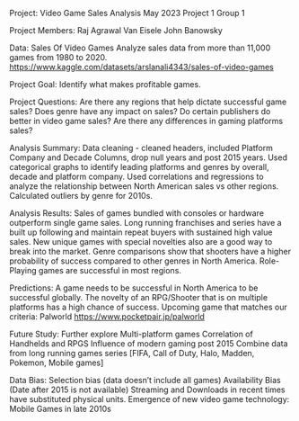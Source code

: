 Project: Video Game Sales Analysis
May 2023
Project 1 Group 1

Project Members:
Raj Agrawal
Van Eisele
John Banowsky

Data: Sales Of Video Games
Analyze sales data from more than 11,000 games from 1980 to 2020.
https://www.kaggle.com/datasets/arslanali4343/sales-of-video-games

Project Goal: Identify what makes profitable games.

Project Questions:
Are there any regions that help dictate successful game sales?
Does genre have any impact on sales?
Do certain publishers do better in video game sales?
Are there any differences in gaming platforms sales?

Analysis Summary:
Data cleaning - cleaned headers, included Platform Company and Decade Columns, drop null years and post 2015 years. 
Used categorical graphs to identify leading platforms and genres by overall, decade and platform company.
Used correlations and regressions to analyze the relationship between North American sales vs other regions.
Calculated outliers by genre for 2010s. 

Analysis Results:
Sales of games bundled with consoles or hardware outperform single game sales.
Long running franchises and series have a built up following and maintain repeat buyers with sustained high value sales.
New unique games with special novelties also are a good way to break into the market.
Genre comparisons show that shooters have a higher probability of success compared to other genres in North America.
Role-Playing games are successful in most regions.

Predictions:
A game needs to be successful in North America to be successful globally.
The novelty of an RPG/Shooter that is on multiple platforms has a high chance of success.
Upcoming game that matches our criteria: Palworld https://www.pocketpair.jp/palworld

Future Study:
Further explore Multi-platform games
Correlation of Handhelds and RPGS
Influence of modern gaming post 2015
Combine data from long running games series [FIFA, Call of Duty, Halo, Madden, Pokemon, Mobile games]

Data Bias:
Selection bias (data doesn’t include all games)
Availability Bias (Date after 2015 is not available)
Streaming and Downloads in recent times have substituted physical units.
Emergence of new video game technology: Mobile Games in late 2010s
 
